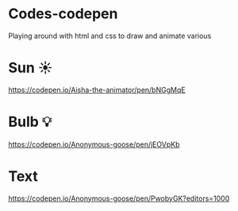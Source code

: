 # Codes-codepen
Playing around with html and css to draw and animate various 

# Sun ☀️
https://codepen.io/Aisha-the-animator/pen/bNGgMqE

# Bulb 💡
https://codepen.io/Anonymous-goose/pen/jEOVpKb


# Text
https://codepen.io/Anonymous-goose/pen/PwobyGK?editors=1000





